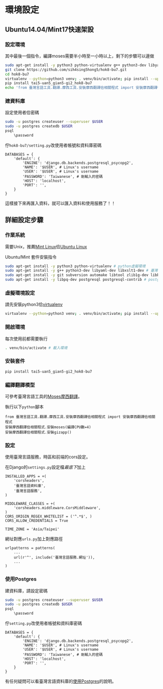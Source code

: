 # 環境設定
## Ubuntu14.04/Mint17快速架設
### 設定環境
其中最後一個指令，編譯moses需要半小時至一小時以上，剩下的步驟可以邊做
```bash
sudo apt-get install -y python3 python-virtualenv g++ python3-dev libyaml-dev libxslt1-dev git subversion automake libtool zlib1g-dev libboost-all-dev libbz2-dev liblzma-dev libgoogle-perftools-dev libxmlrpc-c++.*-dev libpq-dev postgresql postgresql-contrib # 安裝套件
git clone https://github.com/sih4sing5hong5/hok8-bu7.git
cd hok8-bu7
virtualenv --python=python3 venv; . venv/bin/activate; pip install --upgrade pip # 設置環境檔
pip install tai5-uan5_gian5-gi2_hok8-bu7
echo 'from 臺灣言語工具.翻譯.摩西工具.安裝摩西翻譯佮相關程式 import 安裝摩西翻譯佮相關程式; 安裝摩西翻譯佮相關程式.安裝moses(編譯CPU數=3); 安裝摩西翻譯佮相關程式.安裝gizapp()' | python
```

### 建資料庫
設定使用者佮密碼
```bash
sudo -u postgres createuser --superuser $USER
sudo -u postgres createdb $USER
psql
    \password
```
佇`hok8-bu7/setting.py`改使用者帳號和資料庫密碼
```python3
DATABASES = {
    'default': {
        'ENGINE': 'django.db.backends.postgresql_psycopg2',
        'NAME': '$USER', # Linux's username
        'USER': '$USER', # Linux's username
        'PASSWORD': 'Taiwanese', # 剛輸入的密碼
        'HOST': 'localhost',
        'PORT': '',
    }
}
```
這樣接下來再匯入資料，就可以匯入資料和使用服務了！！

## 詳細設定步驟
### 作業系統
需要Unix，推薦[Mint Linux](http://www.linuxmint.com/download.php)佮[Ubuntu Linux](http://www.ubuntu-tw.org/modules/tinyd0/)

Ubuntu/Mint 套件安裝指令
```bash
sudo apt-get install -y python3 python-virtualenv # python虛擬環境
sudo apt-get install -y g++ python3-dev libyaml-dev libxslt1-dev # 臺灣言語資料庫
sudo apt-get install -y git subversion automake libtool zlib1g-dev libboost-all-dev libbz2-dev liblzma-dev libgoogle-perftools-dev libxmlrpc-c++.*-dev # moses, libxmlrpc for mosesserver
sudo apt-get install -y libpq-dev postgresql postgresql-contrib # postgres
```

### 虛擬環境設定
請先安裝python3佮[virtualenv](https://virtualenv.readthedocs.org/en/latest/)
```bash
virtualenv --python=python3 venv; . venv/bin/activate; pip install --upgrade pip # 設置環境檔
```

### 開啟環境
每次使用前都需要執行
```bash
. venv/bin/activate # 載入環境
```

### 安裝套件
```bash
pip install tai5-uan5_gian5-gi2_hok8-bu7
```

### 編譯翻譯模型
可參考臺灣言語工具的[Moses摩西翻譯](http://tai5-uan5-gian5-gi2-kang1-ku7.readthedocs.org/zh_TW/latest/機器翻譯.html)。

執行以下`python`腳本
```python3
from 臺灣言語工具.翻譯.摩西工具.安裝摩西翻譯佮相關程式 import 安裝摩西翻譯佮相關程式
安裝摩西翻譯佮相關程式.安裝moses(編譯CPU數=4)
安裝摩西翻譯佮相關程式.安裝gizapp()
```

### 設定
使用臺灣言語服務，時區和前端的cors設定。

在Django的`settings.py`設定檔*最底下*加上
```
INSTALLED_APPS = +(
    'corsheaders',
    '臺灣言語資料庫',
    '臺灣言語服務',
)

MIDDLEWARE_CLASSES = +(
    'corsheaders.middleware.CorsMiddleware',
)
CORS_ORIGIN_REGEX_WHITELIST = ('^.*$', )
CORS_ALLOW_CREDENTIALS = True

TIME_ZONE = 'Asia/Taipei'
```

網址對應`urls.py`加上對應路徑
```python3
urlpatterns = patterns(
    ...
    url(r'^', include('臺灣言語服務.網址')),
    ...
)
```

### 使用Postgres
建資料庫，請設定密碼
```bash
sudo -u postgres createuser --superuser $USER
sudo -u postgres createdb $USER
psql
    \password
```
佇`setting.py`改使用者帳號和資料庫密碼
```python3
DATABASES = {
    'default': {
        'ENGINE': 'django.db.backends.postgresql_psycopg2',
        'NAME': '$USER', # Linux's username
        'USER': '$USER', # Linux's username
        'PASSWORD': 'Taiwanese', # 剛輸入的密碼
        'HOST': 'localhost',
        'PORT': '',
    }
}
```
有任何疑問可以看臺灣言語資料庫的[使用Postgres](http://tai5-uan5-gian5-gi2-tsu1-liau7-khoo3.readthedocs.org/zh_TW/latest/%E4%BD%BF%E7%94%A8Postgres.html)的說明。

